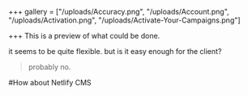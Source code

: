 +++
gallery = ["/uploads/Accuracy.png", "/uploads/Account.png", "/uploads/Activation.png", "/uploads/Activate-Your-Campaigns.png"]

+++
This is a preview of what could be done.

it seems to be quite flexible. but is it easy enough for the client?

> probably no.

\#How about Netlify CMS